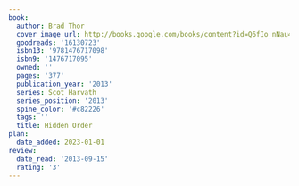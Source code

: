 ```yaml
---
book:
  author: Brad Thor
  cover_image_url: http://books.google.com/books/content?id=Q6fIo_nNau4C&printsec=frontcover&img=1&zoom=1&edge=curl&source=gbs_api
  goodreads: '16130723'
  isbn13: '9781476717098'
  isbn9: '1476717095'
  owned: ''
  pages: '377'
  publication_year: '2013'
  series: Scot Harvath
  series_position: '2013'
  spine_color: '#c82226'
  tags: ''
  title: Hidden Order
plan:
  date_added: 2023-01-01
review:
  date_read: '2013-09-15'
  rating: '3'
---
```

